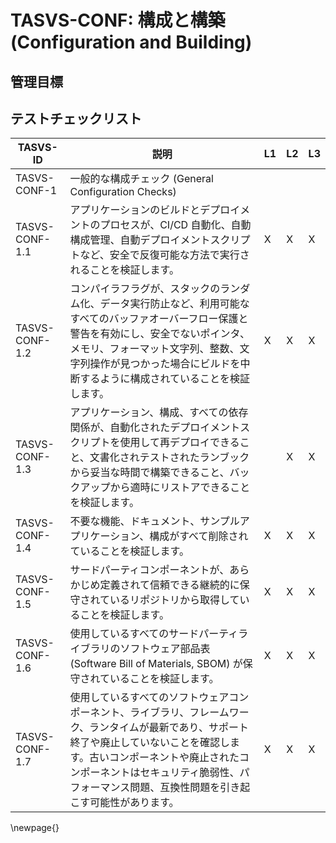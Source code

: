 # TASVS-CONF: 構成と構築 (Configuration and Building)


## 管理目標



## テストチェックリスト

| TASVS-ID       | 説明                                                                                                                                                                                                                                                                               | L1 | L2 | L3 |
| ---- | ------------- | - | - | - |
| TASVS-CONF-1   | 一般的な構成チェック (General Configuration Checks)                                                                                                                                                                                                                                |    |    |    |
| TASVS-CONF-1.1 | アプリケーションのビルドとデプロイメントのプロセスが、CI/CD 自動化、自動構成管理、自動デプロイメントスクリプトなど、安全で反復可能な方法で実行されることを検証します。                                                                                                             | X  | X  | X  |
| TASVS-CONF-1.2 | コンパイラフラグが、スタックのランダム化、データ実行防止など、利用可能なすべてのバッファオーバーフロー保護と警告を有効にし、安全でないポインタ、メモリ、フォーマット文字列、整数、文字列操作が見つかった場合にビルドを中断するように構成されていることを検証します。               | X  | X  | X  |
| TASVS-CONF-1.3 | アプリケーション、構成、すべての依存関係が、自動化されたデプロイメントスクリプトを使用して再デプロイできること、文書化されテストされたランブックから妥当な時間で構築できること、バックアップから適時にリストアできることを検証します。                                             |    | X  | X  |
| TASVS-CONF-1.4 | 不要な機能、ドキュメント、サンプルアプリケーション、構成がすべて削除されていることを検証します。                                                                                                                                                                                   | X  | X  | X  |
| TASVS-CONF-1.5 | サードパーティコンポーネントが、あらかじめ定義されて信頼できる継続的に保守されているリポジトリから取得していることを検証します。                                                                                                                                                   | X  | X  | X  |
| TASVS-CONF-1.6 | 使用しているすべてのサードパーティライブラリのソフトウェア部品表 (Software Bill of Materials, SBOM) が保守されていることを検証します。                                                                                                                                             | X  | X  | X  |
| TASVS-CONF-1.7 | 使用しているすべてのソフトウェアコンポーネント、ライブラリ、フレームワーク、ランタイムが最新であり、サポート終了や廃止していないことを確認します。古いコンポーネントや廃止されたコンポーネントはセキュリティ脆弱性、パフォーマンス問題、互換性問題を引き起こす可能性があります。   | X  | X  | X  |

\newpage{}
